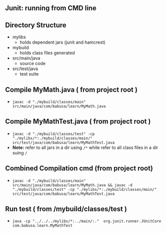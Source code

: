 ## Junit: running from CMD line

## Directory Structure
- mylibs
  - holds dependent jars (junit and hamcrest)
- mybuild
  - holds class files generated
- src/main/java
  - source code
- src/test/java
  - test suite

## Compile MyMath.java ( from project root )
- `javac -d "./mybuild/classes/main" src/main/java/com/babusa/learn/MyMath.java`

## Compile MyMathTest.java ( from project root )
- `javac -d "./mybuild/classes/test" -cp "./mylibs/*:./mybuild/classes/main/"  src/test/java/com/babusa/learn/MyMathTest.java`
- **Note:** refer to all jars in a dir using `/*` while refer to all class files in a dir suing `/`

## Combined Compilation cmd (from project root)
- `javac -d "./mybuild/classes/main" src/main/java/com/babusa/learn/MyMath.java && javac -d "./mybuild/classes/test" -cp "./mylibs/*:./mybuild/classes/main/"  src/test/java/com/babusa/learn/MyMathTest.java`

## Run test ( from /mybuild/classes/test )
- `java -cp "../../../mylibs/*:../main/:."  org.junit.runner.JUnitCore com.babusa.learn.MyMathTest`


